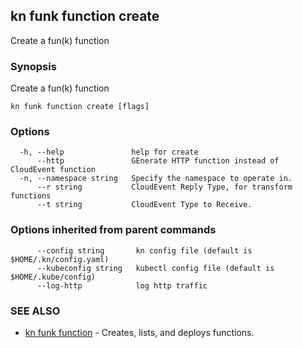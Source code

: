 ## kn funk function create

Create a fun(k) function

### Synopsis

Create a fun(k) function

```
kn funk function create [flags]
```

### Options

```
  -h, --help               help for create
      --http               GEnerate HTTP function instead of CloudEvent function
  -n, --namespace string   Specify the namespace to operate in.
      --r string           CloudEvent Reply Type, for transform functions
      --t string           CloudEvent Type to Receive.
```

### Options inherited from parent commands

```
      --config string       kn config file (default is $HOME/.kn/config.yaml)
      --kubeconfig string   kubectl config file (default is $HOME/.kube/config)
      --log-http            log http traffic
```

### SEE ALSO

* [kn funk function](kn_funk_function.md)	 - Creates, lists, and deploys functions.


